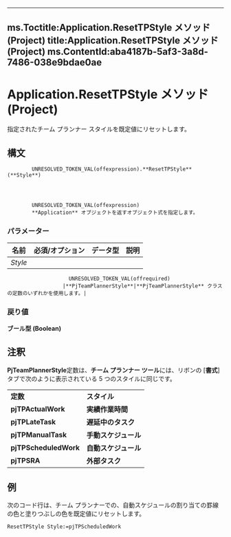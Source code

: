

---
ms.Toctitle:Application.ResetTPStyle メソッド (Project)
title:Application.ResetTPStyle メソッド (Project)
ms.ContentId:aba4187b-5af3-3a8d-7486-038e9bdae0ae
---
# Application.ResetTPStyle メソッド (Project)




指定されたチーム プランナー スタイルを既定値にリセットします。

## 構文

            UNRESOLVED_TOKEN_VAL(offexpression).**ResetTPStyle**(**Style**)




            UNRESOLVED_TOKEN_VAL(offexpression)
            **Application** オブジェクトを返すオブジェクト式を指定します。

### パラメーター

|**名前**|**必須/オプション**|**データ型**|**説明**|
|---|---|---|---|
|*Style*|
                        UNRESOLVED_TOKEN_VAL(offrequired)
                      |**PjTeamPlannerStyle**|**PjTeamPlannerStyle** クラスの定数のいずれかを使用します。|



### 戻り値
**ブール型 (Boolean)**





## 注釈
**PjTeamPlannerStyle**定数は、**チーム プランナー ツール**には、リボンの [**書式**] タブで次のように表示されている 5 つのスタイルに同じです。

|||
|---|---|
|**定数**|**スタイル**|
|**pjTPActualWork**|**実績作業時間**|
|**pjTPLateTask**|**遅延中のタスク**|
|**pjTPManualTask**|**手動スケジュール**|
|**pjTPScheduledWork**|**自動スケジュール**|
|**pjTPSRA**|**外部タスク**|



## 例
次のコード行は、チーム プランナーでの、自動スケジュールの割り当ての罫線の色と塗りつぶしの色を既定値にリセットします。

```vba
ResetTPStyle Style:=pjTPScheduledWork
```





